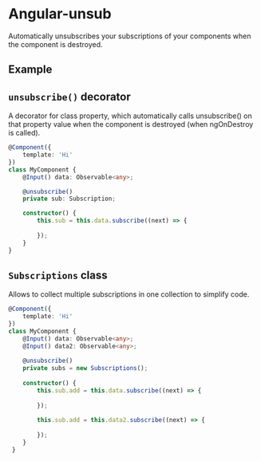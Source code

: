# Angular-unsub

Automatically unsubscribes your subscriptions of your components
when the component is destroyed.

## Example

## `unsubscribe()` decorator

A decorator for class property, which automatically calls unsubscribe() on that property value
when the component is destroyed (when ngOnDestroy is called).

```typescript
@Component({
    template: 'Hi'
})
class MyComponent {
    @Input() data: Observable<any>;

    @unsubscribe()
    private sub: Subscription;

    constructor() {
        this.sub = this.data.subscribe((next) => {
        
        });
    }
}
```

## `Subscriptions` class

Allows to collect multiple subscriptions in one collection to simplify code.

```typescript
@Component({
    template: 'Hi'
})
class MyComponent {
    @Input() data: Observable<any>;
    @Input() data2: Observable<any>;
        
    @unsubscribe()
    private subs = new Subscriptions();
    
    constructor() {
        this.sub.add = this.data.subscribe((next) => {
 
        });
 
        this.sub.add = this.data2.subscribe((next) => {
 
        });
    }
 }
 ```
 
 